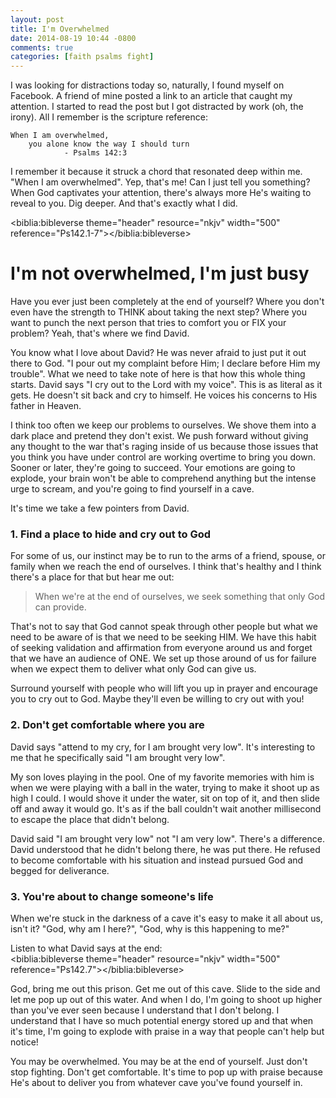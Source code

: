 ```yaml
---
layout: post
title: I'm Overwhelmed
date: 2014-08-19 10:44 -0800
comments: true
categories: [faith psalms fight]
---
```


I was looking for distractions today so, naturally, I found myself on Facebook. A friend of mine posted a link to an article that caught my attention. I started to read the post but I got distracted by work (oh, the irony). All I remember is the scripture reference:
	
	When I am overwhelmed,
		you alone know the way I should turn
				- Psalms 142:3

I remember it because it struck a chord that resonated deep within me. "When I am overwhelmed". Yep, that's me! Can I just tell you something? When God captivates your attention, there's always more He's waiting to reveal to you. Dig deeper. And that's exactly what I did.

<!-- Bible Verse. https://biblia.com/plugins/BibleVerse -->
<biblia:bibleverse theme="header" resource="nkjv" width="500" reference="Ps142.1-7"></biblia:bibleverse>

# I'm not overwhelmed, I'm just busy

Have you ever just been completely at the end of yourself? Where you don't even have the strength to THINK about taking the next step? Where you want to punch the next person that tries to comfort you or FIX your problem? Yeah, that's where we find David.

You know what I love about David? He was never afraid to just put it out there to God. "I pour out my complaint before Him; I declare before Him my trouble". What we need to take note of here is that how this whole thing starts. David says "I cry out to the Lord with my voice". This is as literal as it gets. He doesn't sit back and cry to himself. He voices his concerns to His father in Heaven.

I think too often we keep our problems to ourselves. We shove them into a dark place and pretend they don't exist. We push forward without giving any thought to the war that's raging inside of us because those issues that you think you have under control are working overtime to bring you down. Sooner or later, they're going to succeed. Your emotions are going to explode, your brain won't be able to comprehend anything but the intense urge to scream, and you're going to find yourself in a cave. 

It's time we take a few pointers from David.

### 1. Find a place to hide and cry out to God

For some of us, our instinct may be to run to the arms of a friend, spouse, or family when we reach the end of ourselves. I think that's healthy and I think there's a place for that but hear me out:

> When we're at the end of ourselves, we seek something that only God can provide.

That's not to say that God cannot speak through other people but what we need to be aware of is that we need to be seeking HIM. We have this habit of seeking validation and affirmation from everyone around us and forget that we have an audience of ONE. We set up those around of us for failure when we expect them to deliver what only God can give us. 

Surround yourself with people who will lift you up in prayer and encourage you to cry out to God. Maybe they'll even be willing to cry out with you!

### 2. Don't get comfortable where you are

David says "attend to my cry, for I am brought very low". It's interesting to me that he specifically said "I am brought very low". 

My son loves playing in the pool. One of my favorite memories with him is when we were playing with a ball in the water, trying to make it shoot up as high I could. I would shove it under the water, sit on top of it, and then slide off and away it would go. It's as if the ball couldn't wait another millisecond to escape the place that didn't belong.

David said "I am brought very low" not "I am very low". There's a difference. David understood that he didn't belong there, he was put there. He refused to become comfortable with his situation and instead pursued God and begged for deliverance.

### 3. You're about to change someone's life

When we're stuck in the darkness of a cave it's easy to make it all about us, isn't it? "God, why am I here?", "God, why is this happening to me?"

Listen to what David says at the end:
<br/>
<biblia:bibleverse theme="header" resource="nkjv" width="500" reference="Ps142.7"></biblia:bibleverse>

God, bring me out this prison. Get me out of this cave. Slide to the side and let me pop up out of this water. And when I do, I'm going to shoot up higher than you've ever seen because I understand that I don't belong. I understand that I have so much potential energy stored up and that when it's time, I'm going to explode with praise in a way that people can't help but notice!


You may be overwhelmed. You may be at the end of yourself. Just don't stop fighting. Don't get comfortable. It's time to pop up with praise because He's about to deliver you from whatever cave you've found yourself in.
